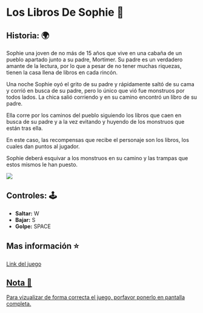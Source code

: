 <h1>Los Libros De Sophie 📕</h1>

<h2>Historia: 🌍</h2>

<p>
Sophie una joven de no más de 15 años que vive en una cabaña de un pueblo apartado junto a su padre, Mortimer. Su padre es un verdadero amante de la lectura, por lo que a pesar de no tener muchas riquezas, tienen la casa llena de libros en cada rincón.

Una noche Sophie oyó el grito de su padre y rápidamente saltó de su cama y corrió en busca de su padre, pero lo único que vió fue monstruos por todos lados. La chica salió corriendo y en su camino encontró un libro de su padre.

Ella corre por los caminos del pueblo siguiendo los libros que caen en busca de su padre y a la vez evitando y huyendo de los monstruos que están tras ella.

En este caso, las recompensas que recibe el personaje son los libros, los cuales dan puntos al jugador.

Sophie deberá esquivar a los monstruos en su camino y las trampas que estos mismos le han puesto.</p>
<img src="https://cdn.discordapp.com/attachments/1001222483120230501/1205941061818515567/image.png?ex=65da3322&is=65c7be22&hm=d4778a26d8b8f5713cb54a5fdb3f52c3cfc146733de960431676e05a0a5e3535&">
<h2>Controles: 🕹️</h2>
<ul>
  <li><strong>Saltar:</strong> W</li>
  <li><strong>Bajar:</strong> S</li>
  <li><strong>Golpe:</strong> SPACE</li>
</ul>
<h2>Mas información ⭐</h2>
<p><a href="https://tatodesign.itch.io/los-libros-de-sophie">Link del juego</p>
<h2>Nota 🧾</h2>
<p>Para vizualizar de forma correcta el juego, porfavor ponerlo en pantalla completa.</p>
